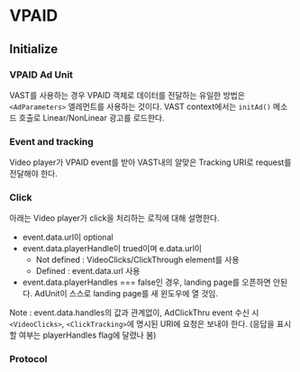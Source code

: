 # VPAID
## Initialize
### VPAID Ad Unit
VAST를 사용하는 경우 VPAID 객체로 데이터를 전달하는 유일한 방법은 ```<AdParameters>``` 엘레먼트를 사용하는 것이다.
VAST context에서는 ```initAd()``` 메소드 호출로 Linear/NonLinear 광고를 로드한다.

### Event and tracking
Video player가 VPAID event를 받아 VAST내의 알맞은 Tracking URI로 request를 전달해야 한다.

### Click
아래는 Video player가 click을 처리하는 로직에 대해 설명한다.
- event.data.url이 optional
- event.data.playerHandle이 trued이며 e.data.url이
  - Not defined : VideoClicks/ClickThrough element를 사용
  - Defined : event.data.url 사용
- event.data.playerHandles === false인 경우, landing page를 오픈하면 안된다. AdUnit이 스스로 landing page를 새 윈도우에 열 것임.

Note : event.data.handles의 값과 관계없이, AdClickThru event 수신 시 ```<VideoClicks>```, ```<ClickTracking>```에 명시된 URI에 요청은 보내야 한다. (응답을 표시할 여부는 playerHandles flag에 달렸나 봄)

### Protocol